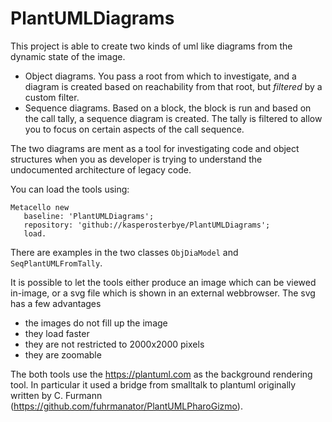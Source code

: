 # PlantUMLDiagrams

This project is able to create two kinds of uml like diagrams from the dynamic state of the image.

- Object diagrams. You pass a root from which to investigate, 
  and a diagram is created based on reachability from that root, but *filtered* by a custom filter.
- Sequence diagrams. Based on a block, the block is run and based on the call tally, a sequence diagram is created. 
  The tally is filtered to allow you to focus on certain aspects of the call sequence.
  
The two diagrams are ment as a tool for investigating code and object structures 
when you as developer is trying to understand the undocumented architecture of legacy code.

You can load the tools using:

```smalltalk
Metacello new
   baseline: 'PlantUMLDiagrams';
   repository: 'github://kasperosterbye/PlantUMLDiagrams';
   load.
```
There are examples in the two classes `ObjDiaModel` and `SeqPlantUMLFromTally`.

It is possible to let the tools either produce an image which can be viewed in-image, 
or a svg file which is shown in an external webbrowser. The svg has a few advantages

- the images do not fill up the image
- they load faster
- they are not restricted to 2000x2000 pixels
- they are zoomable

The both tools use the <https://plantuml.com> as the background rendering tool. 
In particular it used a bridge from smalltalk to plantuml originally written by 
C. Furmann (<https://github.com/fuhrmanator/PlantUMLPharoGizmo>).

